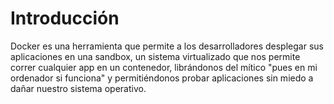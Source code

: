 # Introducción
Docker es una herramienta que permite a los desarrolladores desplegar sus aplicaciones en una sandbox, un sistema virtualizado que nos permite correr cualquier app en un contenedor, librándonos del mítico "pues en mi ordenador si funciona" y permitiéndonos probar aplicaciones sin miedo a dañar nuestro sistema operativo. 